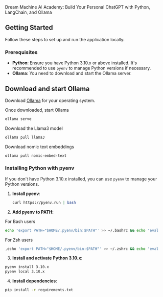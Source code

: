 Dream Machine AI Academy: Build Your Personal ChatGPT with Python, LangChain, and Ollama

## Getting Started

Follow these steps to set up and run the application locally.

### Prerequisites

- **Python**: Ensure you have Python 3.10.x or above installed. It's recommended to use `pyenv` to manage Python versions if necessary.
- **Ollama**: You need to download and start the Ollama server.

## Download and start Ollama

Download [Ollama](https://ollama.com/) for your operating system.

Once downloaded, start Ollama 

```bash
ollama serve
```

Download the Llama3 model

```bash
ollama pull llama3
```

Download nomic text embeddings

```bash
ollama pull nomic-embed-text
```

### Installing Python with pyenv

If you don't have Python 3.10.x installed, you can use `pyenv` to manage your Python versions.

1. **Install pyenv**:

   ```bash
   curl https://pyenv.run | bash

   ```

2. **Add pyenv to PATH**: 

For Bash users

```bash
echo 'export PATH="$HOME/.pyenv/bin:$PATH"' >> ~/.bashrc && echo 'eval "$(pyenv init --path)"' >> ~/.bashrc && echo 'eval "$(pyenv init -)"' >> ~/.bashrc && echo 'eval "$(pyenv virtualenv-init -)"' >> ~/.bashrc && source ~/.bashrc
```

For Zsh users

```bash
,echo 'export PATH="$HOME/.pyenv/bin:$PATH"' >> ~/.zshrc && echo 'eval "$(pyenv init --path)"' >> ~/.zshrc && echo 'eval "$(pyenv init -)"' >> ~/.zshrc && echo 'eval "$(pyenv virtualenv-init -)"' >> ~/.zshrc && source ~/.zshrc
```

3. **Install and activate Python 3.10.x**:

```bash
pyenv install 3.10.x
pyenv local 3.10.x
```

4. **Install dependencies**:

```bash
pip install -r requirements.txt
```
